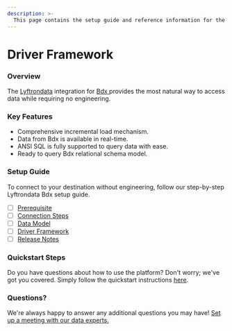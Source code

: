```yaml
---
description: >-
  This page contains the setup guide and reference information for the Bdx source connector.
---
```


# Driver Framework

### Overview

The [Lyftrondata](https://www.lyftrondata.com/) integration for [Bdx](https://www.lyftrondata.com/integration/bdx/)[ ](https://www.lyftrondata.com/integration/bdx/)provides the most natural way to access data while requiring no engineering.

### Key Features

* Comprehensive incremental load mechanism.
* Data from Bdx is available in real-time.&#x20;
* ANSI SQL is fully supported to query data with ease.
* Ready to query Bdx relational schema model.

### Setup Guide

To connect to your destination without engineering, follow our step-by-step Lyftrondata Bdx setup guide.

* [ ] [Prerequisite](../../marketing-analytics/bdx/prerequisite.md)
* [ ] [Connection Steps](../../marketing-analytics/bdx/connection-steps.md)
* [ ] [Data Model](../../marketing-analytics/bdx/data-model/)
* [ ] [Driver Framework](../../marketing-analytics/bdx/driver-framework/)
* [ ] [Release Notes](../../marketing-analytics/bdx/release-notes.md)

### Quickstart Steps

Do you have questions about how to use the platform? Don't worry; we've got you covered. Simply follow the quickstart instructions [here](../../../quickstart-steps.md).

### Questions? <a href="#questions" id="questions"></a>

We're always happy to answer any additional questions you may have! [Set up a meeting with our data experts.](https://www.lyftrondata.com/book-a-meeting/)


